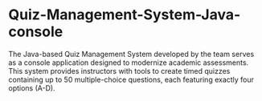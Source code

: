 # Quiz-Management-System-Java-console
The Java-based Quiz Management System developed by the team serves as a console application designed to modernize academic assessments. This system provides instructors with tools to create timed quizzes containing up to 50 multiple-choice questions, each featuring exactly four options (A-D). 
